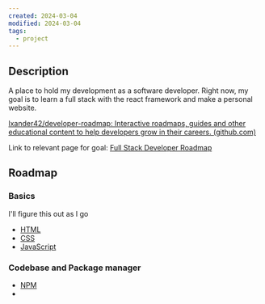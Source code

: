 ```yaml
---
created: 2024-03-04
modified: 2024-03-04
tags:
  - project
---
```

## Description 
A place to hold my development as a software developer. Right now, my goal is to learn a full stack with the react framework and make a personal website. 

[lxander42/developer-roadmap: Interactive roadmaps, guides and other educational content to help developers grow in their careers. (github.com)](https://github.com/lxander42/developer-roadmap)

Link to relevant page for goal: [Full Stack Developer Roadmap](https://roadmap.sh/full-stack)

## Roadmap 
### Basics
I'll figure this out as I go
- [HTML](https://www.w3schools.com/html/html_attributes.asp)
- [CSS](https://www.w3schools.com/css/default.asp)
- [JavaScript](JavaScript)

### Codebase and Package manager
- [NPM](https://github.com/workshopper/how-to-npm)
- 
